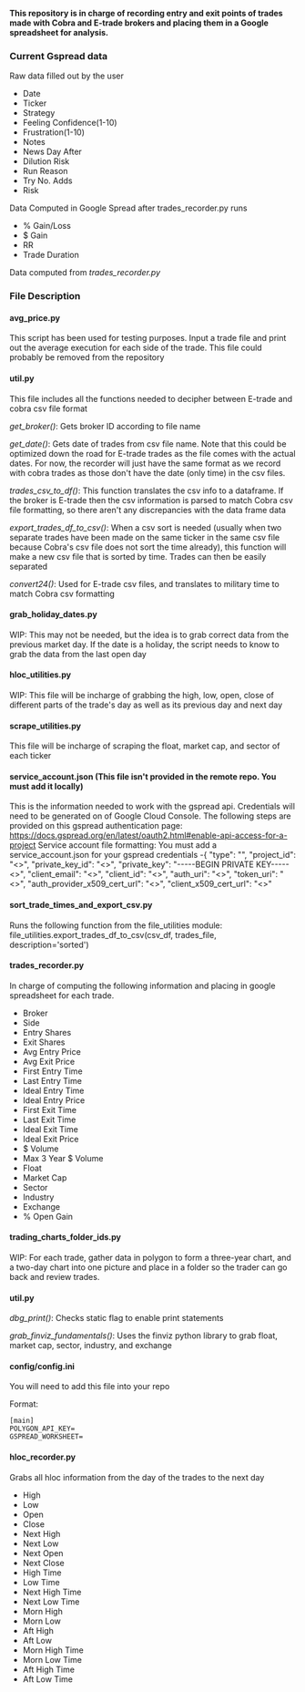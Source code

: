 **This repository is in charge of recording entry and exit points of trades made with
Cobra and E-trade brokers and placing them in a Google spreadsheet for analysis.**

### Current Gspread data

Raw data filled out by the user
*   Date
*   Ticker
*   Strategy
*   Feeling	Confidence(1-10)
*   Frustration(1-10)
*   Notes
*   News Day After
*   Dilution Risk
*   Run Reason
*   Try No.	Adds
*   Risk

Data Computed in Google Spread after trades_recorder.py runs
* % Gain/Loss
* $ Gain
* RR
* Trade Duration

Data computed from *trades_recorder.py*

### File Description

#### avg_price.py

This script has been used for testing purposes.
Input a trade file and print out the average execution for each side of the trade.
This file could probably be removed from the repository

#### util.py

This file includes all the functions needed to decipher between E-trade and cobra csv file format

*get_broker()*:
Gets broker ID according to file name

*get_date()*:
Gets date of trades from csv file name. Note that this could be optimized down
the road for E-trade trades as the file comes with the actual dates. For now, the
recorder will just have the same format as we record with cobra trades as those don't have
the date (only time) in the csv files.

*trades_csv_to_df()*:
This function translates the csv info to a dataframe. If the broker is E-trade then
the csv information is parsed to match Cobra csv file formatting, so there aren't any
discrepancies with the data frame data

*export_trades_df_to_csv()*:
When a csv sort is needed (usually when two separate trades have been made on the
same ticker in the same csv file because Cobra's csv file does not sort the time
already), this function will make a new csv file that is sorted by time. Trades can
then be easily separated

*convert24()*:
Used for E-trade csv files, and translates to military time to match Cobra csv
formatting

#### grab_holiday_dates.py
WIP: This may not be needed, but the idea is to grab correct data from the previous
market day. If the date is a holiday, the script needs to know to grab the data from
the last open day

#### hloc_utilities.py
WIP: This file will be incharge of grabbing the high, low, open, close of different
parts of the trade's day as well as its previous day and next day

#### scrape_utilities.py
This file will be incharge of scraping the float, market cap, and sector of each
ticker

#### service_account.json (This file isn't provided in the remote repo. You must add it locally)
This is the information needed to work with the gspread api. Credentials will need
to be generated on of Google Cloud Console. The following steps are provided on
this gspread authentication page:
https://docs.gspread.org/en/latest/oauth2.html#enable-api-access-for-a-project
Service account file formatting:
You must add a service_account.json for your gspread credentials
-{
  "type": "",
  "project_id": "<>",
  "private_key_id": "<>",
  "private_key": "-----BEGIN PRIVATE KEY-----<>",
  "client_email": "<>",
  "client_id": "<>",
  "auth_uri": "<>",
  "token_uri": "<>",
  "auth_provider_x509_cert_url": "<>",
  "client_x509_cert_url": "<>"

#### sort_trade_times_and_export_csv.py
Runs the following function from the file_utilities module:
file_utilities.export_trades_df_to_csv(csv_df, trades_file, description='sorted')

#### trades_recorder.py
In charge of computing the following information and placing in google spreadsheet
for each trade.

*   Broker
*   Side
*   Entry Shares
*   Exit Shares
*   Avg Entry Price
*   Avg Exit Price
*   First Entry Time
*   Last Entry Time
*   Ideal Entry Time
*   Ideal Entry Price
*   First Exit Time
*   Last Exit Time
*   Ideal Exit Time
*   Ideal Exit Price
*   $ Volume
*   Max 3 Year $ Volume
*   Float
*   Market Cap
*   Sector
*   Industry
*   Exchange
*   % Open Gain

#### trading_charts_folder_ids.py
WIP: For each trade, gather data in polygon to form a three-year chart, and a two-day
chart into one picture and place in a folder so the trader can go back and review
trades.

#### util.py
*dbg_print()*:
Checks static flag to enable print statements

*grab_finviz_fundamentals()*:
Uses the finviz python library to grab float, market cap, sector, industry, and exchange

#### config/config.ini
You will need to add this file into your repo

Format:

````
[main]
POLYGON_API_KEY=
GSPREAD_WORKSHEET=
````


#### hloc_recorder.py
Grabs all hloc information from the day of the trades to the next day

* High
* Low
* Open
* Close
* Next High
* Next Low
* Next Open
* Next Close
* High Time
* Low Time
* Next High Time
* Next Low Time
* Morn High
* Morn Low
* Aft High
* Aft Low
* Morn High Time
* Morn Low Time
* Aft High Time
* Aft Low Time
